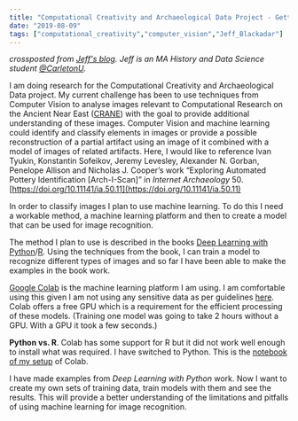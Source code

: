```yaml
---
title: "Computational Creativity and Archaeological Data Project - Getting Started"
date: "2019-08-09"
tags: ["computational_creativity","computer_vision","Jeff_Blackadar"]
---
```


_crossposted from [Jeff's blog](http://jeffblackadar.ca/uncategorized/computational-creativity-and-archaeological-data-project/). Jeff is an MA History and Data Science student [@CarletonU](http://carleton.ca/history)._

I am doing research for the Computational Creativity and Archaeological Data project. My current challenge has been to use techniques from Computer Vision to analyse images relevant to Computational Research on the Ancient Near East ([CRANE](https://crane.utoronto.ca/)) with the goal to provide additional understanding of these images. Computer Vision and machine learning could identify and classify elements in images or provide a possible reconstruction of a partial artifact using an image of it combined with a model of images of related artifacts. Here, I would like to reference Ivan Tyukin, Konstantin Sofeikov, Jeremy Levesley, Alexander N. Gorban, Penelope Allison and Nicholas J. Cooper’s work “Exploring Automated Pottery Identification [Arch-I-Scan]” in _Internet Archaeology_ 50. [https://doi.org/10.11141/ia.50.11](https://doi.org/10.11141/ia.50.11)

In order to classify images I plan to use machine learning. To do this I need a workable method, a machine learning platform and then to create a model that can be used for image recognition.

The method I plan to use is described in the books [Deep Learning with Python](https://www.manning.com/books/deep-learning-with-python)/[R](https://www.manning.com/books/deep-learning-with-r). Using the techniques from the book, I can train a model to recognize different types of images and so far I have been able to make the examples in the book work.

[Google Colab](https://colab.research.google.com/notebooks/welcome.ipynb#recent=true) is the machine learning platform I am using. I am comfortable using this given I am not using any sensitive data as per guidelines [here](https://jeffblackadar.github.io/image_work/). Colab offers a free GPU which is a requirement for the efficient processing of these models. (Training one model was going to take 2 hours without a GPU. With a GPU it took a few seconds.)

**Python vs. R**. Colab has some support for R but it did not work well enough to install what was required. I have switched to Python. This is the [notebook of my setup](https://github.com/jeffblackadar/image_work/blob/master/deep_learning_with_python_appendix_a.ipynb) of Colab.

I have made examples from _Deep Learning with Python_ work. Now I want to create my own sets of training data, train models with them and see the results. This will provide a better understanding of the limitations and pitfalls of using machine learning for image recognition.
